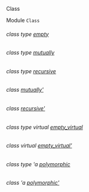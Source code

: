 Class

Module `Class`

<a id="class-type-empty"></a>

###### class type [empty](Class.class-type-empty.md)

<a id="class-type-mutually"></a>

###### class type [mutually](Class.class-type-mutually.md)

<a id="class-type-recursive"></a>

###### class type [recursive](Class.class-type-recursive.md)

<a id="class-mutually'"></a>

###### class [mutually'](Class.mutually'.md)

<a id="class-recursive'"></a>

###### class [recursive'](Class.recursive'.md)

<a id="class-type-empty_virtual"></a>

###### class type virtual [empty_virtual](Class.class-type-empty_virtual.md)

<a id="class-empty_virtual'"></a>

###### class virtual [empty_virtual'](Class.empty_virtual'.md)

<a id="class-type-polymorphic"></a>

###### class type 'a [polymorphic](Class.class-type-polymorphic.md)

<a id="class-polymorphic'"></a>

###### class 'a [polymorphic'](Class.polymorphic'.md)